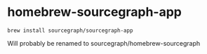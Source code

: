 # homebrew-sourcegraph-app

`brew install sourcegraph/sourcegraph-app`

Will probably be renamed to sourcegraph/homebrew-sourcegraph
